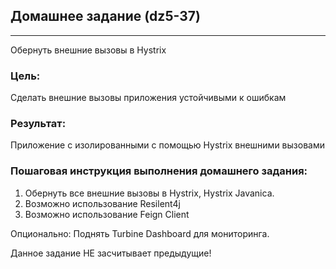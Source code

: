 ## Домашнее задание (dz5-37)

---
Обернуть внешние вызовы в Hystrix

### Цель:
Сделать внешние вызовы приложения устойчивыми к ошибкам

### Результат:
Приложение с изолированными с помощью Hystrix внешними вызовами

### Пошаговая инструкция выполнения домашнего задания:

1. Обернуть все внешние вызовы в Hystrix, Hystrix Javanica.
2. Возможно использование Resilent4j
3. Возможно использование Feign Client

Опционально: Поднять Turbine Dashboard для мониторинга.

Данное задание НЕ засчитывает предыдущие!